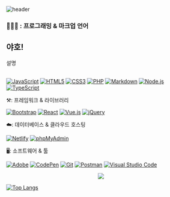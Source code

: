 ![header](https://capsule-render.vercel.app/api?type=waving&color=4746ac&height=300&section=header&text=CODi&fontSize=90&animation=twinkling&fontColor=131252)

### 👩🏻‍💻 : 프로그래밍 & 마크업 언어
<h2>야호!</h2>
<p>설명</p>

<p>
  <br>
  <a href="https://kimsangjunv1.github.io/coding/javascript/index.html"><img alt="JavaScript" src="https://img.shields.io/badge/JavaScript-512BD4?style=flat&logo=JavaScript&logoColor=white"></a>
  <a href="#"><img alt="HTML5" src="https://img.shields.io/badge/HTML5-ffffff?logo=HTML5&logoColor=512BD4"></a>
  <a href="#"><img alt="CSS3" src="https://img.shields.io/badge/CSS3-512BD4?logo=CSS3&logoColor=white"></a>
  <a href="#"><img alt="PHP" src="https://img.shields.io/badge/PHP-ffffff?logo=PHP&logoColor=512BD4"></a>
  <a href="#"><img alt="Markdown" src="https://img.shields.io/badge/Markdown-512BD4?logo=Markdown&logoColor=white"></a>
  <a href="#"><img alt="Node.js" src="https://img.shields.io/badge/Node.js-ffffff?logo=Node.js&logoColor=512BD4"></a>
  <a href="#"><img alt="TypeScript" src="https://img.shields.io/badge/TypeScript-512BD4?logo=TypeScript&logoColor=white"></a>
</p>
<!-- ### ⚒️: 프레임워크 & 라이브러리 -->
<p>⚒️: 프레임워크 & 라이브러리</p>
<p>
  <a href="#"><img alt="Bootstrap" src="https://img.shields.io/badge/Bootstrap-ffffff?logo=Bootstrap&logoColor=512BD4"></a>
  <a href="#"><img alt="React" src="https://img.shields.io/badge/React-512BD4?logo=React&logoColor=white"></a>
  <a href="#"><img alt="Vue.js" src="https://img.shields.io/badge/Vue.js-ffffff?logo=Vue.js&logoColor=512BD4"></a>
  <a href="#"><img alt="jQuery" src="https://img.shields.io/badge/jQuery-512BD4?logo=jQuery&logoColor=white"></a>
</p>
<p>☁️: 데이터베이스 & 클라우드 호스팅</p>
<p>
  <a href="#"><img alt="Netlify" src="https://img.shields.io/badge/Netlify-ffffff?logo=Netlify&logoColor=512BD4"></a>
  <a href="#"><img alt="phpMyAdmin" src="https://img.shields.io/badge/phpMyAdmin-512BD4?logo=phpMyAdmin&logoColor=white"></a>
</p>
<p>🖥️: 소프트웨어 & 툴</p>
<p>
  <a href="#"><img alt="Adobe" src="https://img.shields.io/badge/Adobe-ffffff?logo=Adobe&logoColor=512BD4"></a>
  <a href="#"><img alt="CodePen" src="https://img.shields.io/badge/CodePen-512BD4?logo=CodePen&logoColor=white"></a>
  <a href="#"><img alt="Git" src="https://img.shields.io/badge/Git-ffffff?logo=Git&logoColor=512BD4"></a>
  <a href="#"><img alt="Postman" src="https://img.shields.io/badge/Postman-512BD4?logo=Postman&logoColor=white"></a>
  <a href="#"><img alt="Visual Studio Code" src="https://img.shields.io/badge/Visual Studio Code-ffffff?logo=Visual Studio Code&logoColor=512BD4"></a>
</p>

<p align="center">
  <a href="https://hits.seeyoufarm.com"><img src="https://hits.seeyoufarm.com/api/count/incr/badge.svg?url=https%3A%2F%2Fgithub.com%2Fhyeinisfree&count_bg=%2341B883&title_bg=%23CDC2C2&icon=github.svg&icon_color=%23E7E7E7&title=hits&edge_flat=false"/></a>
</p>


[![Top Langs](https://github-readme-stats.vercel.app/api/top-langs/?username=kimsangjunv1)](https://github.com/kimsangjunv1/github-readme-stats)
